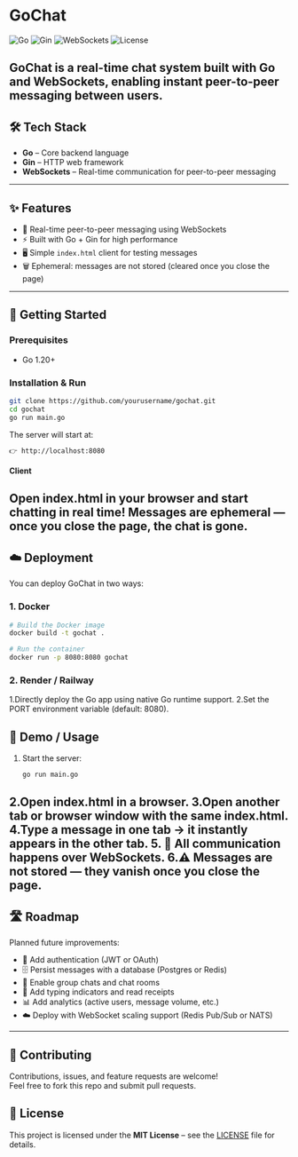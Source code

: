 # GoChat

![Go](https://img.shields.io/badge/Go-1.20+-blue?logo=go&logoColor=white)
![Gin](https://img.shields.io/badge/Framework-Gin-green?logo=go&logoColor=white)
![WebSockets](https://img.shields.io/badge/RealTime-WebSockets-orange?logo=socket.io&logoColor=white)
![License](https://img.shields.io/badge/License-MIT-yellow)

GoChat is a real-time chat system built with **Go** and **WebSockets**, enabling instant peer-to-peer messaging between users.
---
## 🛠 Tech Stack

- **Go** – Core backend language  
- **Gin** – HTTP web framework  
- **WebSockets** – Real-time communication for peer-to-peer messaging  
---
## ✨ Features

- 🔗 Real-time peer-to-peer messaging using WebSockets  
- ⚡ Built with Go + Gin for high performance  
- 🖥 Simple `index.html` client for testing messages  
- 🗑 Ephemeral: messages are not stored (cleared once you close the page)  
---
## 🚀 Getting Started

### Prerequisites
- Go 1.20+  

### Installation & Run
```bash
git clone https://github.com/yourusername/gochat.git
cd gochat
go run main.go
```
The server will start at:
```bash
👉 http://localhost:8080
```
#### Client
**Open index.html in your browser and start chatting in real time!
Messages are ephemeral — once you close the page, the chat is gone.**
---
## ☁️ Deployment

You can deploy GoChat in two ways:

### 1. Docker
```bash
# Build the Docker image
docker build -t gochat .

# Run the container
docker run -p 8080:8080 gochat
```
### 2. Render / Railway

1.Directly deploy the Go app using native Go runtime support.
2.Set the PORT environment variable (default: 8080).

## 💬 Demo / Usage

1. Start the server:
   ```bash
   go run main.go
   ```
**2.Open index.html in a browser.
3.Open another tab or browser window with the same index.html.
4.Type a message in one tab → it instantly appears in the other tab.
5. 🔄 All communication happens over WebSockets.
6.⚠️ Messages are not stored — they vanish once you close the page.**
---
## 🛣 Roadmap

Planned future improvements:

- 🔑 Add authentication (JWT or OAuth)  
- 🗄 Persist messages with a database (Postgres or Redis)  
- 👥 Enable group chats and chat rooms  
- 📱 Add typing indicators and read receipts  
- 📊 Add analytics (active users, message volume, etc.)  
- ☁️ Deploy with WebSocket scaling support (Redis Pub/Sub or NATS)  
---
## 🤝 Contributing

Contributions, issues, and feature requests are welcome!  
Feel free to fork this repo and submit pull requests.

## 📜 License

This project is licensed under the **MIT License** – see the [LICENSE](LICENSE) file for details.


